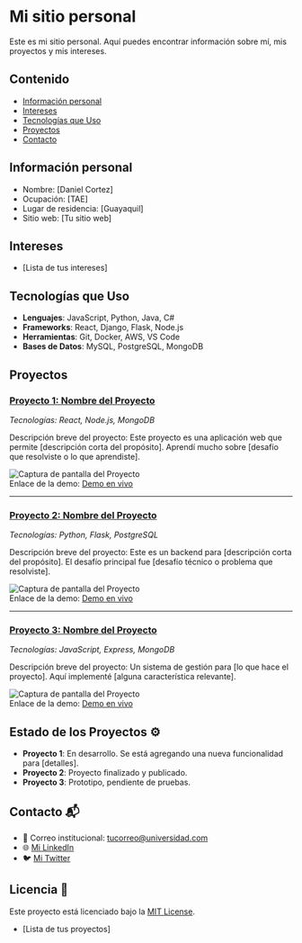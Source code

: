 # Mi sitio personal
Este es mi sitio personal. Aquí puedes encontrar información sobre mí, mis
proyectos y mis intereses.
## Contenido
* [Información personal](#información-personal)
* [Intereses](#intereses)
* [Tecnologías que Uso](#tecnologías-que-uso)
* [Proyectos](#proyectos)
* [Contacto](#contacto)

## Información personal
* Nombre: [Daniel Cortez]
* Ocupación: [TAE]
* Lugar de residencia: [Guayaquil]
* Sitio web: [Tu sitio web]

## Intereses
* [Lista de tus intereses]

## Tecnologías que Uso

- **Lenguajes**: JavaScript, Python, Java, C#
- **Frameworks**: React, Django, Flask, Node.js
- **Herramientas**: Git, Docker, AWS, VS Code
- **Bases de Datos**: MySQL, PostgreSQL, MongoDB

## Proyectos

### [Proyecto 1: Nombre del Proyecto](link-al-repositorio-del-proyecto)
*Tecnologías: React, Node.js, MongoDB*

Descripción breve del proyecto: Este proyecto es una aplicación web que permite [descripción corta del propósito]. Aprendí mucho sobre [desafío que resolviste o lo que aprendiste].

![Captura de pantalla del Proyecto](assets/proyecto1.png)  
Enlace de la demo: [Demo en vivo](link-a-demo)

---

### [Proyecto 2: Nombre del Proyecto](link-al-repositorio-del-proyecto)
*Tecnologías: Python, Flask, PostgreSQL*

Descripción breve del proyecto: Este es un backend para [descripción corta del propósito]. El desafío principal fue [desafío técnico o problema que resolviste].

![Captura de pantalla del Proyecto](assets/proyecto2.png)  
Enlace de la demo: [Demo en vivo](link-a-demo)

---

### [Proyecto 3: Nombre del Proyecto](link-al-repositorio-del-proyecto)
*Tecnologías: JavaScript, Express, MongoDB*

Descripción breve del proyecto: Un sistema de gestión para [lo que hace el proyecto]. Aquí implementé [alguna característica relevante].

![Captura de pantalla del Proyecto](assets/proyecto3.png)  
Enlace de la demo: [Demo en vivo](link-a-demo)

## Estado de los Proyectos ⚙️

- **Proyecto 1**: En desarrollo. Se está agregando una nueva funcionalidad para [detalles].
- **Proyecto 2**: Proyecto finalizado y publicado.
- **Proyecto 3**: Prototipo, pendiente de pruebas.

## Contacto 📬

- 📧 Correo institucional: [tucorreo@universidad.com](mailto:tucorreo@universidad.com)
- 🌐 [Mi LinkedIn](enlace-a-tu-linkedin)
- 🐦 [Mi Twitter](enlace-a-tu-twitter)

## Licencia 📜

Este proyecto está licenciado bajo la [MIT License](LICENSE).

* [Lista de tus proyectos]
